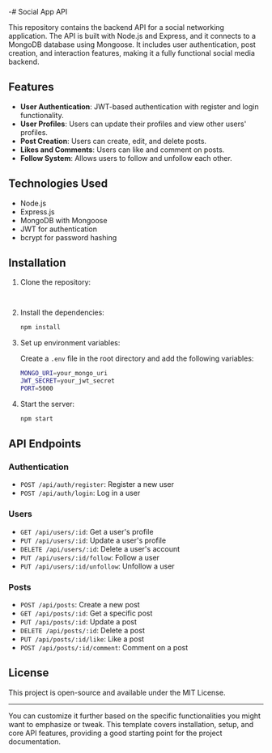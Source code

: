 
-# Social App API

This repository contains the backend API for a social networking application. The API is built with Node.js and Express, and it connects to a MongoDB database using Mongoose. It includes user authentication, post creation, and interaction features, making it a fully functional social media backend.

## Features

- **User Authentication**: JWT-based authentication with register and login functionality.
- **User Profiles**: Users can update their profiles and view other users' profiles.
- **Post Creation**: Users can create, edit, and delete posts.
- **Likes and Comments**: Users can like and comment on posts.
- **Follow System**: Allows users to follow and unfollow each other.

## Technologies Used

- Node.js
- Express.js
- MongoDB with Mongoose
- JWT for authentication
- bcrypt for password hashing

## Installation

1. Clone the repository:

    ```bash
  
    ```

2. Install the dependencies:

    ```bash
    npm install
    ```

3. Set up environment variables:

    Create a `.env` file in the root directory and add the following variables:

    ```bash
    MONGO_URI=your_mongo_uri
    JWT_SECRET=your_jwt_secret
    PORT=5000
    ```

4. Start the server:

    ```bash
    npm start
    ```

## API Endpoints

### Authentication

- `POST /api/auth/register`: Register a new user
- `POST /api/auth/login`: Log in a user

### Users

- `GET /api/users/:id`: Get a user's profile
- `PUT /api/users/:id`: Update a user's profile
- `DELETE /api/users/:id`: Delete a user's account
- `PUT /api/users/:id/follow`: Follow a user
- `PUT /api/users/:id/unfollow`: Unfollow a user

### Posts

- `POST /api/posts`: Create a new post
- `GET /api/posts/:id`: Get a specific post
- `PUT /api/posts/:id`: Update a post
- `DELETE /api/posts/:id`: Delete a post
- `PUT /api/posts/:id/like`: Like a post
- `POST /api/posts/:id/comment`: Comment on a post

## License

This project is open-source and available under the MIT License.

---

You can customize it further based on the specific functionalities you might want to emphasize or tweak. This template covers installation, setup, and core API features, providing a good starting point for the project documentation.
